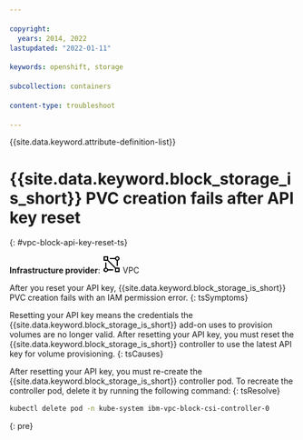 ```yaml
---

copyright: 
  years: 2014, 2022
lastupdated: "2022-01-11"

keywords: openshift, storage

subcollection: containers

content-type: troubleshoot

---
```



{{site.data.keyword.attribute-definition-list}}


# {{site.data.keyword.block_storage_is_short}} PVC creation fails after API key reset
{: #vpc-block-api-key-reset-ts}

**Infrastructure provider**:
![VPC infrastructure provider icon.](images/icon-vpc-2.svg) VPC


After you reset your API key, {{site.data.keyword.block_storage_is_short}} PVC creation fails with an IAM permission error.
{: tsSymptoms}


Resetting your API key means the credentials the {{site.data.keyword.block_storage_is_short}} add-on uses to provision volumes are no longer valid. After resetting your API key, you must reset the {{site.data.keyword.block_storage_is_short}} controller to use the latest API key for volume provisioning.
{: tsCauses}


After resetting your API key, you must re-create the {{site.data.keyword.block_storage_is_short}} controller pod. To recreate the controller pod, delete it by running the following command:
{: tsResolve}

```sh
kubectl delete pod -n kube-system ibm-vpc-block-csi-controller-0
```
{: pre}









